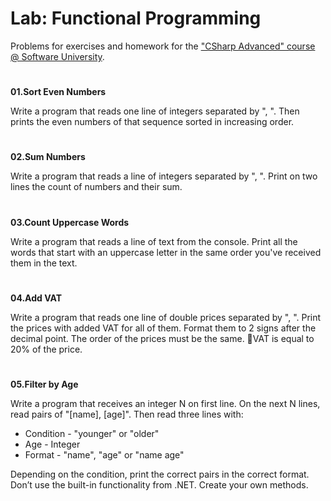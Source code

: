 ﻿# Lab: Functional ProgrammingProblems for exercises and homework for the  [&quot;CSharp Advanced&quot; course @ Software University](https://softuni.bg/courses/csharp-advanced).#**01.Sort Even Numbers**Write a program that reads one line of integers separated by ", ". Then prints the even numbers of that sequence sorted in increasing order.#**02.Sum Numbers**Write a program that reads a line of integers separated by ", ". Print on two lines the count of numbers and their sum.#**03.Count Uppercase Words**Write a program that reads a line of text from the console. Print all the words that start with an uppercase letter in the same order you've received them in the text.#**04.Add VAT**Write a program that reads one line of double prices separated by ", ". Print the prices with added VAT for all of them. Format them to 2 signs after the decimal point. The order of the prices must be the same.VAT is equal to 20% of the price.#**05.Filter by Age**Write a program that receives an integer N on first line. On the next N lines, read pairs of "[name], [age]". Then read three lines with:- Condition - "younger" or "older"- Age - Integer- Format - "name", "age" or "name age"Depending on the condition, print the correct pairs in the correct format. Don’t use the built-in functionality from .NET. Create your own methods.